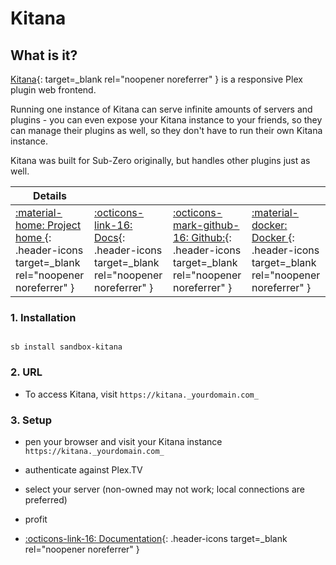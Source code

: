 # Kitana

## What is it?

[Kitana](https://github.com/pannal/Kitana){: target=_blank rel="noopener noreferrer" } is a responsive Plex plugin web frontend.

Running one instance of Kitana can serve infinite amounts of servers and plugins - you can even expose your Kitana instance to your friends, so they can manage their plugins as well, so they don't have to run their own Kitana instance.

Kitana was built for Sub-Zero originally, but handles other plugins just as well.

| Details     |             |             |             |
|-------------|-------------|-------------|-------------|
| [:material-home: Project home ](https://github.com/pannal/Kitana){: .header-icons target=_blank rel="noopener noreferrer" } | [:octicons-link-16: Docs](https://github.com/pannal/Kitana){: .header-icons target=_blank rel="noopener noreferrer" } | [:octicons-mark-github-16: Github:](https://github.com/pannal/Kitana){: .header-icons target=_blank rel="noopener noreferrer" } | [:material-docker: Docker ](https://hub.docker.com/r/pannal/kitana){: .header-icons target=_blank rel="noopener noreferrer" }|

### 1. Installation

``` shell

sb install sandbox-kitana

```

### 2. URL

- To access Kitana, visit `https://kitana._yourdomain.com_`

### 3. Setup

- pen your browser and visit your Kitana instance `https://kitana._yourdomain.com_`

- authenticate against Plex.TV

- select your server (non-owned may not work; local connections are preferred)

- profit

- [:octicons-link-16: Documentation](https://github.com/pannal/Kitana){: .header-icons target=_blank rel="noopener noreferrer" }
